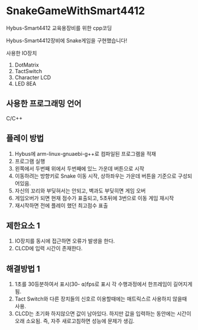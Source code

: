 # SnakeGameWithSmart4412
Hybus-Smart4412 교육용장비를 위한 cpp코딩

Hybus-Smart4412장비에 Snake게임을 구현했습니다!

사용한 IO장치
1. DotMatrix
2. TactSwitch
3. Character LCD
4. LED 8EA

## 사용한 프로그래밍 언어
C/C++

## 플레이 방법
1. Hybus에 arm-linux-gnuaebi-g++로 컴파일된 프로그램을 적재
2. 프로그램 실행
3. 왼쪽에서 두번째 위에서 두번째에 있느 가운데 버튼으로 시작
4. 이동하려는 방향키로 Snake 이동 시작, 상하좌우는 가운데 버튼을 기준으로 구성되어있음.
5. 자신의 꼬리와 부딪혀서는 안되고, 벽과도 부딪히면 게임 오버
6. 게임오버가 되면 현재 점수가 표출되고, 5초뒤에 3번으로 이동 게임 재시작
7. 재시작하면 전에 플레이 했던 최고점수 표출

## 제한요소 1
1. IO장치를 동시에 접근하면 오류가 발생을 한다.
2. CLCD에 입력 시간이 존재한다.

## 해결방법 1
1. 1초를 30등분하여서 표시(30- ⍺)fps로 표시 각 수행과정에서 한프레임이 길어지게됨.
2. Tact Switch와 다른 장치들의 신호르 이용할때에는 매트릭스르 사용하지 않을때 사용.
3. CLCD는 초기화 하지않으면 값이 남아있다. 하지만 값을 입력하는 동안에는 시간이 오래 소요됨. 즉, 자주 새로고침하면 성능에 문제가 생김.
